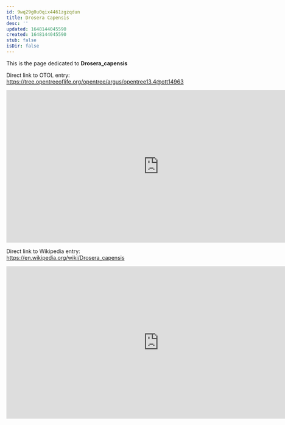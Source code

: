 ```yaml
---
id: 9wq29g0u0qix4461zgzqdun
title: Drosera Capensis
desc: ''
updated: 1648144045590
created: 1648144045590
stub: false
isDir: false
---
```

This is the page dedicated to **Drosera_capensis**


Direct link to OTOL entry: https://tree.opentreeoflife.org/opentree/argus/opentree13.4@ott14963



<html>
    <body>
    <iframe src="https://tree.opentreeoflife.org/opentree/argus/opentree13.4@ott14963"
    width="800" height="400" frameborder="0" allowfullscreen> </iframe>
    </body>
</html>
    


Direct link to Wikipedia entry: https://en.wikipedia.org/wiki/Drosera_capensis



<html>
    <body>
    <iframe src="https://en.wikipedia.org/wiki/Drosera_capensis"
    width="800" height="400" frameborder="0" allowfullscreen> </iframe>
    </body>
</html>
    
